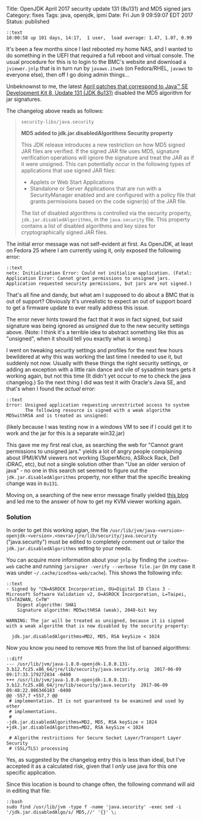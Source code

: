 Title: OpenJDK April 2017 security update 131 (8u131) and MD5 signed jars
Category: fixes
Tags: java, openjdk, ipmi
Date: Fri Jun  9 09:59:07 EDT 2017
Status: published

    ::text
    10:00:58 up 101 days, 14:17,  1 user,  load average: 1.47, 1.07, 0.99

It's been a few months since I last rebooted my home NAS, and I wanted to do something in the UEFI that required a full reboot and virtual console. The usual procedure for this is to login to the BMC's website and download a `jviewer.jnlp` that is in turn run by `javaws.itweb` (on Fedora/RHEL, `javaws` to everyone else), then off I go doing admin things...

Unbeknownst to me, the latest [April patches that correspond to
Java™ SE Development Kit 8, Update 131 (JDK 8u131)](http://www.oracle.com/technetwork/java/javase/8u131-relnotes-3565278.html) disabled the MD5 algorithm for jar signatures.

The changelog above reads as follows:

>`security-libs/java.security`
>
>**MD5 added to jdk.jar.disabledAlgorithms Security property**
>
>This JDK release introduces a new restriction on how MD5 signed JAR files are verified. If the signed JAR file uses MD5, signature verification operations will ignore the signature and treat the JAR as if it were unsigned. This can potentially occur in the following types of applications that use signed JAR files:
>
>*   Applets or Web Start Applications
>*   Standalone or Server Applications that are run with a SecurityManager enabled and are configured with a policy file that grants permissions based on the code signer(s) of the JAR file.
>
>
>The list of disabled algorithms is controlled via the security property, `jdk.jar.disabledAlgorithms`, in the `java.security` file. This property contains a list of disabled algorithms and key sizes for cryptographically signed JAR files.





The initial error message was not self-evident at first. As OpenJDK, at least on Fedora 25 where I am currently using it, only exposed the following error:

    ::text
    netx: Initialization Error: Could not initialize application. (Fatal: Application Error: Cannot grant permissions to unsigned jars. Application requested security permissions, but jars are not signed.)

That's all fine and dandy, but what am I supposed to do about a BMC that is out of support? Obviously it's unrealistic to expect an out of support board to get a firmware update to ever really address this issue.

The error never hints toward the fact that it _was_ in fact signed, but said signature was being ignored as _unsigned_ due to the new security settings above. (Note: I think it's a terrible idea to abstract something like this as "unsigned", when it should tell you exactly what is wrong.)

I went on tweaking security settings and profiles for the next few hours bewildered at why this was working the last time I needed to use it, but suddenly not now. Usually with these things the right security settings, or adding an exception with a little rain dance and vile of sysadmin tears gets it working again, but not this time (It didn't yet occur to me to check the java changelog.) So the next thing I did was test it with Oracle's Java SE, and that's when I found the _actual_ error:

    ::text
    Error: Unsigned application requesting unrestricted access to system
           The following resource is signed with a weak algorithm MD5withRSA and is treated as unsigned:


(likely because I was testing now in a windows VM to see if I could get it to work and the jar for this is a separate win32.jar)

This gave me my first real clue, as searching the web for "Cannot grant permissions to unsigned jars." yields a lot of angry people complaining about IPMI/KVM viewers not working (SuperMicro, ASRock Rack, Dell iDRAC, etc), but not a single solution other than "Use an older version of java" - no one in this search set seemed to figure out the `jdk.jar.disabledAlgorithms` property, nor either that the specific breaking change was in `8u131`.

Moving on, a searching of the new error message finally yielded [this blog](https://wuzhaojun.wordpress.com/2017/05/05/a-workaround-to-fix-unsigned-jnlp-issue-after-upgrade-java-to-version-8-update-131/) and led me to the answer of how to get my KVM viewer working again.

### Solution

In order to get this working agian, the file `/usr/lib/jvm/java-<version>-openjdk-<version>.<nevra>/jre/lib/security/java.security` ("java.security") must be edited to completely comment out or tailor the `jdk.jar.disabledAlgorithms` setting to your needs.

You can acquire more information about your `jnlp` by finding the `icedtea-web` cache and running `jarsigner -verify --verbose file.jar` (in my case it was under `~/.cache/icedtea-web/cache`). This shows the following info:

    ::text
    - Signed by "CN=ASROCK Incorporation, OU=Digital ID Class 3 - Microsoft Software Validation v2, O=ASROCK Incorporation, L=Taipei, ST=TAIWAN, C=TW"
        Digest algorithm: SHA1
        Signature algorithm: MD5withRSA (weak), 2048-bit key

    WARNING: The jar will be treated as unsigned, because it is signed with a weak algorithm that is now disabled by the security property:

      jdk.jar.disabledAlgorithms=MD2, MD5, RSA keySize < 1024

Now you know you need to remove `MD5` from the list of banned algorithms:

    ::diff
    --- /usr/lib/jvm/java-1.8.0-openjdk-1.8.0.131-3.b12.fc25.x86_64/jre/lib/security/java.security.orig  2017-06-09 09:17:33.179272834 -0400
    +++ /usr/lib/jvm/java-1.8.0-openjdk-1.8.0.131-3.b12.fc25.x86_64/jre/lib/security/java.security  2017-06-09 09:48:22.086346183 -0400
    @@ -557,7 +557,7 @@
     # implementation. It is not guaranteed to be examined and used by other
     # implementations.
     #
    -jdk.jar.disabledAlgorithms=MD2, MD5, RSA keySize < 1024
    +jdk.jar.disabledAlgorithms=MD2, RSA keySize < 1024

     # Algorithm restrictions for Secure Socket Layer/Transport Layer Security
     # (SSL/TLS) processing

Yes, as suggested by the changelog entry this is less than ideal, but I've accepted it as a calculated risk, given that I _only_ use java for this one specific application.

Since this location is bound to change often, the following command will aid in editing that file:

    ::bash
    sudo find /usr/lib/jvm -type f -name 'java.security' -exec sed -i '/jdk.jar.disabledAlgo/s/ MD5,//' '{}' \;
